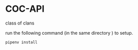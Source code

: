 # COC-API
class of clans


run the following command (in the same directory ) to setup. 


```pipenv install``` 

